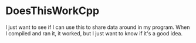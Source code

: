 # DoesThisWorkCpp
I just want to see if I can use this to share data around in my program. When I compiled and ran it, it worked, but I just want to know if it's a good idea.
